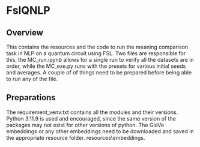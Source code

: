 # FslQNLP

## Overview
This contains the resources and the code to run the meaning comparison task in NLP on a quantum circuit using FSL. Two files are responsible for this, the MC_run.ipynb allows for a single run to verify all the datasets are in order, while the MC_exe.py runs with the presets for various initial seeds and averages. A couple of of things need to be prepared before being able to run any of the file.

## Preparations
The requirement_venv.txt contains all the modules and their versions. Python 3.11.9 is used and encouraged, since the same version of the packages may not exist for other versions of python. The GloVe embeddings or any other embeddings need to be downloaded and saved in the appropriate resource folder. resources\embeddings.